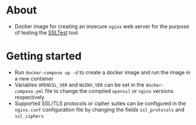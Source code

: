 # About

- Docker image for creating an insecure `nginx` web server for the purpose of testing the
  [SSLTest](https://github.com/SamoKopecky/SSLTest) tool

# Getting started

- Run `docker-compose up -d` to create a docker image and run the image in a new container
- Variables `OPENSSL_VER` and `NGINX_VER` can be set in the `docker-compose.yml` file to change the compiled
  `openssl` or `nginx` versions respectively
- Supported SSL/TLS protocols or cipher suites can be configured in the `nginx.conf` configuration file by changing the
fields `ssl_protocols` and `ssl_ciphers`
